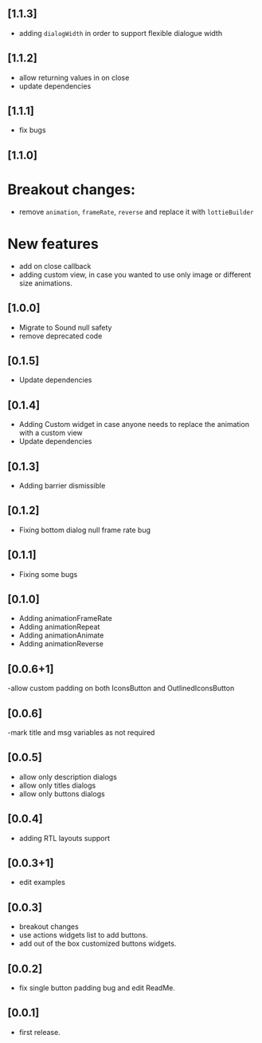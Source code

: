 ## [1.1.3]
- adding `dialogWidth` in order to support flexible dialogue width

## [1.1.2]
- allow returning values in on close
- update dependencies

## [1.1.1]
- fix bugs

## [1.1.0]
# Breakout changes:
- remove `animation`, `frameRate`, `reverse` and replace it with `lottieBuilder` 
# New features
- add on close callback
- adding custom view, in case you wanted to use only image or different size animations.


## [1.0.0]
- Migrate to Sound null safety
- remove deprecated code

## [0.1.5]
- Update dependencies

## [0.1.4]
- Adding Custom widget in case anyone needs to replace the animation 
with a custom view 
- Update dependencies

## [0.1.3]
- Adding barrier dismissible

## [0.1.2]
- Fixing bottom dialog null frame rate bug


## [0.1.1]
- Fixing some bugs

## [0.1.0]
- Adding animationFrameRate
- Adding animationRepeat
- Adding animationAnimate
- Adding animationReverse



## [0.0.6+1]
-allow custom padding on both IconsButton and OutlinedIconsButton


## [0.0.6]
-mark title and msg variables as not required

## [0.0.5]
- allow only description dialogs
- allow only titles dialogs
- allow only buttons dialogs

## [0.0.4] 
- adding RTL layouts support

## [0.0.3+1] 
- edit examples

## [0.0.3] 
- breakout changes
- use actions widgets list to add buttons.
- add out of the box customized buttons widgets.


## [0.0.2]
- fix single button padding bug and edit ReadMe.

## [0.0.1] 
- first release.
